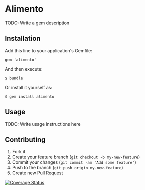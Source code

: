 # Alimento

TODO: Write a gem description

## Installation

Add this line to your application's Gemfile:

    gem 'alimento'

And then execute:

    $ bundle

Or install it yourself as:

    $ gem install alimento

## Usage

TODO: Write usage instructions here

## Contributing

1. Fork it
2. Create your feature branch (`git checkout -b my-new-feature`)
3. Commit your changes (`git commit -am 'Add some feature'`)
4. Push to the branch (`git push origin my-new-feature`)
5. Create new Pull Request

[![Coverage Status](https://coveralls.io/repos/github/Waiki357/nutrientes/badge.svg?branch=master)](https://coveralls.io/github/Waiki357/nutrientes?branch=master)
